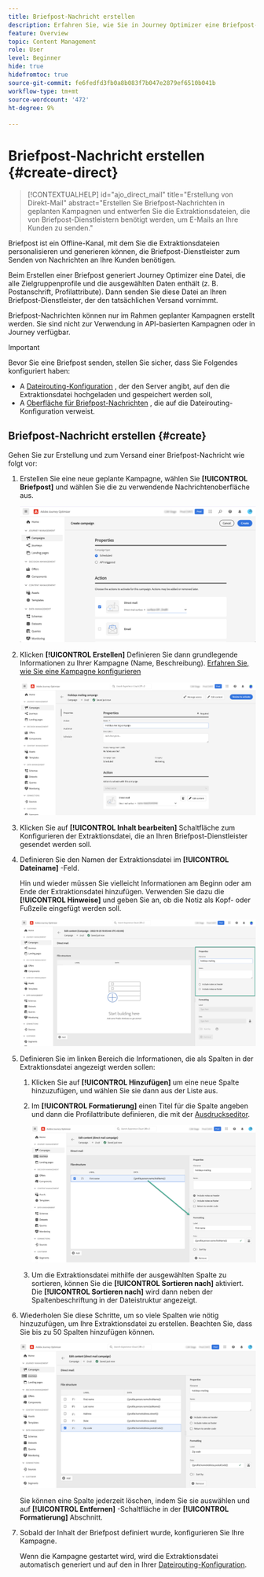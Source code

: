 ```yaml
---
title: Briefpost-Nachricht erstellen
description: Erfahren Sie, wie Sie in Journey Optimizer eine Briefpost-Nachricht erstellen
feature: Overview
topic: Content Management
role: User
level: Beginner
hide: true
hidefromtoc: true
source-git-commit: fe6fedfd3fb0a8b083f7b047e2879ef6510b041b
workflow-type: tm+mt
source-wordcount: '472'
ht-degree: 9%

---
```


# Briefpost-Nachricht erstellen {#create-direct}

>[!CONTEXTUALHELP]
>id="ajo_direct_mail"
>title="Erstellung von Direkt-Mail"
>abstract="Erstellen Sie Briefpost-Nachrichten in geplanten Kampagnen und entwerfen Sie die Extraktionsdateien, die von Briefpost-Dienstleistern benötigt werden, um E-Mails an Ihre Kunden zu senden."

Briefpost ist ein Offline-Kanal, mit dem Sie die Extraktionsdateien personalisieren und generieren können, die Briefpost-Dienstleister zum Senden von Nachrichten an Ihre Kunden benötigen.

Beim Erstellen einer Briefpost generiert Journey Optimizer eine Datei, die alle Zielgruppenprofile und die ausgewählten Daten enthält (z. B. Postanschrift, Profilattribute). Dann senden Sie diese Datei an Ihren Briefpost-Dienstleister, der den tatsächlichen Versand vornimmt.

Briefpost-Nachrichten können nur im Rahmen geplanter Kampagnen erstellt werden. Sie sind nicht zur Verwendung in API-basierten Kampagnen oder in Journey verfügbar.

>[!IMPORTANT]
>
>Bevor Sie eine Briefpost senden, stellen Sie sicher, dass Sie Folgendes konfiguriert haben:
>* A [Dateirouting-Konfiguration](../configuration/direct-mail-configuration.md#file-routing-configuration) , der den Server angibt, auf den die Extraktionsdatei hochgeladen und gespeichert werden soll,
>* A [Oberfläche für Briefpost-Nachrichten](../configuration/direct-mail-configuration.md#direct-mail-surface) , die auf die Dateirouting-Konfiguration verweist.


## Briefpost-Nachricht erstellen {#create}

Gehen Sie zur Erstellung und zum Versand einer Briefpost-Nachricht wie folgt vor:

1. Erstellen Sie eine neue geplante Kampagne, wählen Sie **[!UICONTROL Briefpost]** und wählen Sie die zu verwendende Nachrichtenoberfläche aus.

   ![](assets/direct-mail-campaign.png)

1. Klicken **[!UICONTROL Erstellen]** Definieren Sie dann grundlegende Informationen zu Ihrer Kampagne (Name, Beschreibung). [Erfahren Sie, wie Sie eine Kampagne konfigurieren](../campaigns/create-campaign.md)

   ![](assets/direct-mail-edit.png)

1. Klicken Sie auf **[!UICONTROL Inhalt bearbeiten]** Schaltfläche zum Konfigurieren der Extraktionsdatei, die an Ihren Briefpost-Dienstleister gesendet werden soll.

1. Definieren Sie den Namen der Extraktionsdatei im **[!UICONTROL Dateiname]** -Feld.

   Hin und wieder müssen Sie vielleicht Informationen am Beginn oder am Ende der Extraktionsdatei hinzufügen. Verwenden Sie dazu die **[!UICONTROL Hinweise]** und geben Sie an, ob die Notiz als Kopf- oder Fußzeile eingefügt werden soll.

   <!--Click on the button to the right of the Output file field and enter the desired label. You can use personalization fields, content blocks and dynamic text (see Defining content). For example, you can complete the label with the delivery ID or the extraction date.-->

   ![](assets/direct-mail-properties.png)

1. Definieren Sie im linken Bereich die Informationen, die als Spalten in der Extraktionsdatei angezeigt werden sollen:

   1. Klicken Sie auf **[!UICONTROL Hinzufügen]** um eine neue Spalte hinzuzufügen, und wählen Sie sie dann aus der Liste aus.

   1. Im **[!UICONTROL Formatierung]** einen Titel für die Spalte angeben und dann die Profilattribute definieren, die mit der [Ausdruckseditor](../personalization/personalization-build-expressions.md).

      ![](assets/direct-mail-content.png)

   1. Um die Extraktionsdatei mithilfe der ausgewählten Spalte zu sortieren, können Sie die **[!UICONTROL Sortieren nach]** aktiviert. Die **[!UICONTROL Sortieren nach]** wird dann neben der Spaltenbeschriftung in der Dateistruktur angezeigt.

1. Wiederholen Sie diese Schritte, um so viele Spalten wie nötig hinzuzufügen, um Ihre Extraktionsdatei zu erstellen. Beachten Sie, dass Sie bis zu 50 Spalten hinzufügen können.

   ![](assets/direct-mail-complete.png)

   Sie können eine Spalte jederzeit löschen, indem Sie sie auswählen und auf **[!UICONTROL Entfernen]** -Schaltfläche in der **[!UICONTROL Formatierung]** Abschnitt.

1. Sobald der Inhalt der Briefpost definiert wurde, konfigurieren Sie Ihre Kampagne.

   Wenn die Kampagne gestartet wird, wird die Extraktionsdatei automatisch generiert und auf den in Ihrer [Dateirouting-Konfiguration](../configuration/direct-mail-configuration.md).
